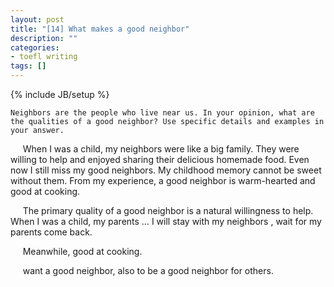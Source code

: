 ```yaml
---
layout: post
title: "[14] What makes a good neighbor"
description: ""
categories:
- toefl writing 
tags: []
---
```

{% include JB/setup %}

	Neighbors are the people who live near us. In your opinion, what are the qualities of a good neighbor? Use specific details and examples in your answer.
	

&nbsp;&nbsp;&nbsp;&nbsp;&nbsp;When I was a child, my neighbors were like a big family. They were willing to help and enjoyed sharing their delicious homemade food. Even now I still miss my good neighbors. My childhood memory cannot be sweet without them. From my experience, a good neighbor is warm-hearted and good at cooking. 


&nbsp;&nbsp;&nbsp;&nbsp;&nbsp;The primary quality of a good neighbor is a natural willingness to help. When I was a child, my parents … I will stay with my neighbors , wait for my parents come back. 




&nbsp;&nbsp;&nbsp;&nbsp;&nbsp;Meanwhile, good at cooking. 




&nbsp;&nbsp;&nbsp;&nbsp;&nbsp;want a good neighbor, also to be a good neighbor for others.
